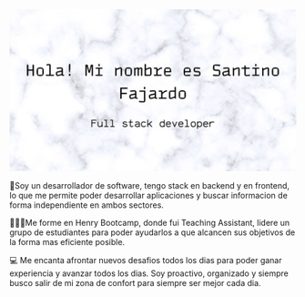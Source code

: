 <img src="./ImagenPresentacion.jpg" alt="My cool logo"/>

🚀Soy un desarrollador de software, tengo stack en backend y en frontend, lo que me permite poder desarrollar aplicaciones y buscar informacion de forma independiente en ambos sectores.

🧑‍🤝‍🧑Me forme en Henry Bootcamp, donde fui Teaching Assistant, lidere un grupo de estudiantes para poder ayudarlos a que alcancen sus objetivos de la forma mas eficiente posible.

💻 Me encanta afrontar nuevos desafios todos los dias para poder ganar experiencia y avanzar todos los dias. Soy proactivo, organizado y siempre busco salir de mi zona de confort para siempre ser mejor cada dia.

